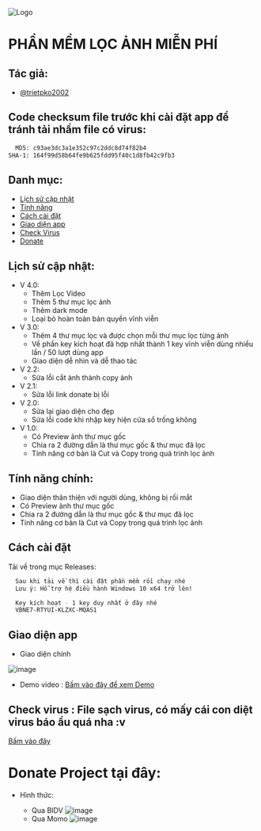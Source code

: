 
![Logo](https://raw.githubusercontent.com/trietpko2002/trietpko2002.github.io/refs/heads/main/img/icon.ico)


# PHẦN MỀM LỌC ẢNH MIỄN PHÍ
## Tác giả:

- [@trietpko2002](https://github.com/trietpko2002)

## Code checksum file trước khi cài đặt app để tránh tải nhầm file có virus:
```bash
  MD5: c93ae3dc3a1e352c97c2ddc8d74f82b4
SHA-1: 164f99d58b64fe9b625fdd95f40c1d8fb42c9fb3
```
## Danh mục:

 - [Lịch sử cập nhật](https://github.com/trietpko2002/tool_loc_anh_python/blob/main/README.md#l%E1%BB%8Bch-s%E1%BB%AD-c%E1%BA%ADp-nh%E1%BA%ADt)
 - [Tính năng](https://github.com/trietpko2002/tool_loc_anh_python/blob/main/README.md#t%C3%ADnh-n%C4%83ng-ch%C3%ADnh)
- [Cách cài đặt](https://github.com/trietpko2002/tool_loc_anh_python/blob/main/README.md#c%C3%A1ch-c%C3%A0i-%C4%91%E1%BA%B7t)
- [Giao diện app](https://github.com/trietpko2002/tool_loc_anh_python/blob/main/README.md#giao-di%E1%BB%87n-app)
- [Check Virus](https://github.com/trietpko2002/tool_loc_anh_python/blob/main/README.md#check-virus--ph%E1%BA%A7n-m%E1%BB%81m-s%E1%BA%A1ch-c%C3%B3-m%E1%BA%A5y-c%C3%A1i-di%E1%BB%87t-virus-n%C3%B3-b%C3%A1o-t%C3%A0o-lao-qu%C3%A1-100-kh%C3%B4ng-c%C3%B3-virus)
- [Donate](https://github.com/trietpko2002/tool_loc_anh_python/blob/main/README.md#donate-project-t%E1%BA%A1i-%C4%91%C3%A2y)



## Lịch sử cập nhật:
- V 4.0:
    - Thêm Lọc Video
    - Thêm 5 thư mục lọc ảnh
    - Thêm dark mode
    - Loại bỏ hoàn toàn bản quyền vĩnh viễn
- V 3.0:
    - Thêm 4 thư mục lọc và được chọn mỗi thư mục lọc từng ảnh 
    - Về phần key kích hoạt đã hợp nhất thành 1 key vĩnh viễn dùng nhiều lần / 50 lượt dùng app
    - Giao diện dễ nhìn và dễ thao tác
- V 2.2:
    -  Sửa lỗi cắt ảnh thành copy ảnh
- V 2.1:
    -  Sửa lỗi link donate bị lỗi
- V 2.0:
    - Sửa lại giao diện cho đẹp
    - Sửa lỗi code khi nhập key hiện cửa sổ trống không
- V 1.0:
    - Có Preview ảnh thư mục gốc
    - Chia ra 2 đường dẫn là thư mục gốc & thư mục đã lọc
    - Tính năng cơ bản là Cut và Copy trong quá trình lọc ảnh



## Tính năng chính:

- Giao diện thân thiện với người dùng, không bị rối mắt
- Có Preview ảnh thư mục gốc
- Chia ra 2 đường dẫn là thư mục gốc & thư mục đã lọc
- Tính năng cơ bản là Cut và Copy trong quá trình lọc ảnh


## Cách cài đặt

Tải về trong mục Releases: 

```bash
  Sau khi tải về thì cài đặt phần mềm rồi chạy nhé
  Lưu ý: Hỗ trợ hệ điều hành Windows 10 x64 trở lên!
```
```bash
  Key kích hoạt - 1 key duy nhất ở đây nhé 
  VBNE7-RTYUI-KLZXC-MQAS1
```
    
## Giao diện app
- Giao diện chính

![image](https://raw.githubusercontent.com/trietpko2002/trietpko2002.github.io/refs/heads/main/img/12.png)

- Demo video : [Bấm vào đây để xem Demo](https://www.youtube.com/watch?v=fv0oM1BhCiI)


## Check virus : File sạch virus, có mấy cái con diệt virus báo ẩu quá nha :v
[Bấm vào đây](https://www.virustotal.com/gui/file/9a99a537033c1b46f9c9f65d98cce70954513e55c1909d7ee00fe16a3cf88fe4?nocache=1)

# Donate Project tại đây: 

- Hình thức: 

    - Qua BIDV
![image](https://raw.githubusercontent.com/trietpko2002/trietpko2002.github.io/refs/heads/main/donate_qr.png)
    - Qua Momo
    ![image](https://raw.githubusercontent.com/trietpko2002/trietpko2002.github.io/refs/heads/main/donate_qr_1.jpg)

